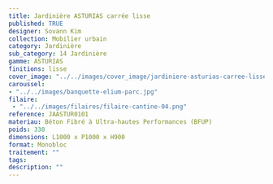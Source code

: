```yaml
---
title: Jardinière ASTURIAS carrée lisse 
published: TRUE
designer: Sovann Kim
collection: Mobilier urbain
category: Jardinière
sub_category: 14 Jardinière
gamme: ASTURIAS
finitions: lisse
cover_image: "../../images/cover_image/jardiniere-asturias-carree-lisse.jpg"
caroussel: 
- "../../images/banquette-elium-parc.jpg"
filaire: 
 - "../../images/filaires/filaire-cantine-04.png"
reference: JAASTUR0101
materiau: Béton Fibré à Ultra-hautes Performances (BFUP)
poids: 330
dimensions: L1000 x P1000 x H900 
format: Monobloc
traitement: ""
tags: 
description: ""
---
```

